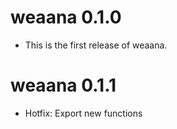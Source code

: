 # weaana 0.1.0

* This is the first release of weaana.

# weaana 0.1.1

* Hotfix: Export new functions 
